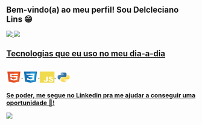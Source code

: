 ## Bem-vindo(a) ao meu perfil! Sou Delcleciano Lins 😁

 <div>
   <a href="https://github.com/Del-lins">
   <img height="180em" src="https://github-readme-stats.vercel.app/api?username=Del-lins&show_icons=true&theme=radical&include_all_commits=true&count_private=true"/>
   <img height="180em" src="https://github-readme-stats.vercel.app/api/top-langs/?username=Del-lins&layout=compact&langs_count=6&theme=tokyonight"/>
</div>
       
## Tecnologias que eu uso no meu dia-a-dia

<div style="display: inline_block"><br>
  <img align="center" alt="HTML" height="30" width="40" src="https://raw.githubusercontent.com/devicons/devicon/master/icons/html5/html5-original.svg">
  <img align="center" alt="CSS" height="30" width="40" src="https://raw.githubusercontent.com/devicons/devicon/master/icons/css3/css3-original.svg">
  <img align="center" alt="Js" height="30" width="40" src="https://raw.githubusercontent.com/devicons/devicon/master/icons/javascript/javascript-plain.svg">
  <img align="center" alt="PYTHON" height="30" width="40" src="https://raw.githubusercontent.com/devicons/devicon/master/icons/python/python-original.svg">
</div>

 
### Se poder, me segue no Linkedin pra me ajudar a conseguir uma oportunidade 🫶!

<div> 
  <a href="https://www.linkedin.com/in/delcleciano-lins-de-melo-7a6201259/" target="_blank">
    <img src="https://img.shields.io/badge/-LinkedIn-%230077B5?style=for-the-badge&logo=linkedin&logoColor=white" target="_blank"></a>
</div>
